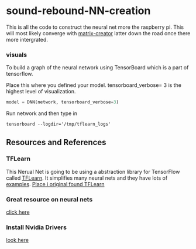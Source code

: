 # sound-rebound-NN-creation #
This is all the code to construct the neural net more the raspberry pi.  This will most likely converge with [matrix-creator](https://github.com/brendena/sound-rebound-matrix-creator) latter down the road once there more intergrated.  

### visuals
To build a graph of the neural network using TensorBoard which is a part of tensorflow.

Place this where you defined your model.  tensorboard_verbose= 3 is the highest level of visualization.

```python
model = DNN(network, tensorboard_verbose=3)
```

Run network and then type in

```shell
tensorboard --logdir='/tmp/tflearn_logs'
``` 



## Resources and References

### TFLearn
This Nerual Net is going to be using a abstraction library for TensorFlow called [TFLearn](http://tflearn.org/).  It simplifies many neural nets and they have lots of [examples](http://tflearn.org/examples/).  [Place i original found TFLearn](https://pythonprogramming.net/tflearn-machine-learning-tutorial/)

### Great resource on neural nets
[click here](https://pythonprogramming.net/recurrent-neural-network-rnn-lstm-machine-learning-tutorial/)


### Install Nvidia Drivers
[look here](https://github.com/brendena/sound-rebound-matrix-creator)
